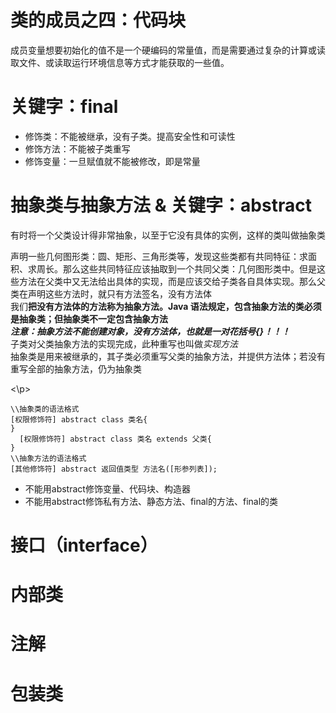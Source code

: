 # 类的成员之四：代码块

成员变量想要初始化的值不是一个硬编码的常量值，而是需要通过复杂的计算或读取文件、或读取运行环境信息等方式才能获取的一些值。



# 关键字：final

- 修饰类：不能被继承，没有子类。提高安全性和可读性
- 修饰方法：不能被子类重写
- 修饰变量：一旦赋值就不能被修改，即是常量



# 抽象类与抽象方法 & 关键字：abstract

有时将一个父类设计得非常抽象，以至于它没有具体的实例，这样的类叫做抽象类  

<p>
  
声明一些几何图形类：圆、矩形、三角形类等，发现这些类都有共同特征：求面积、求周长。那么这些共同特征应该抽取到一个共同父类：几何图形类中。但是这些方法在父类中又无法给出具体的实现，而是应该交给子类各自具体实现。那么父类在声明这些方法时，就只有方法签名，没有方法体  
我们**把没有方法体的方法称为抽象方法。Java 语法规定，包含抽象方法的类必须是抽象类；但抽象类不一定包含抽象方法**  
***注意：抽象方法不能创建对象，没有方法体，也就是一对花括号{}！！！***  
子类对父类抽象方法的实现完成，此种重写也叫做*实现方法*  
抽象类是用来被继承的，其子类必须重写父类的抽象方法，并提供方法体；若没有重写全部的抽象方法，仍为抽象类
  
<\p>

```
\\抽象类的语法格式
[权限修饰符] abstract class 类名{
}
  [权限修饰符] abstract class 类名 extends 父类{ 
}
\\抽象方法的语法格式
[其他修饰符] abstract 返回值类型 方法名([形参列表]);

```

- 不能用abstract修饰变量、代码块、构造器
- 不能用abstract修饰私有方法、静态方法、final的方法、final的类


# 接口（interface）



# 内部类



# 注解


# 包装类

